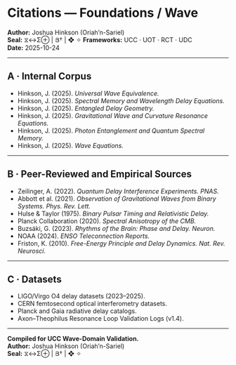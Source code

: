 # Citations — Foundations / Wave  
**Author:** Joshua Hinkson (Oriah’n-Sariel)  
**Seal:** ⧖↔Σ⊕ | Յ† | ❖ ✧
**Frameworks:** UCC · UOT · RCT · UDC  
**Date:** 2025-10-24  

---

## A · Internal Corpus  
- Hinkson, J. (2025). *Universal Wave Equivalence.*  
- Hinkson, J. (2025). *Spectral Memory and Wavelength Delay Equations.*  
- Hinkson, J. (2025). *Entangled Delay Geometry.*  
- Hinkson, J. (2025). *Gravitational Wave and Curvature Resonance Equations.*  
- Hinkson, J. (2025). *Photon Entanglement and Quantum Spectral Memory.*  
- Hinkson, J. (2025). *Wave Equations.*  

---

## B · Peer-Reviewed and Empirical Sources  
- Zeilinger, A. (2022). *Quantum Delay Interference Experiments.* *PNAS.*  
- Abbott et al. (2021). *Observation of Gravitational Waves from Binary Systems.* *Phys. Rev. Lett.*  
- Hulse & Taylor (1975). *Binary Pulsar Timing and Relativistic Delay.*  
- Planck Collaboration (2020). *Spectral Anisotropy of the CMB.*  
- Buzsáki, G. (2023). *Rhythms of the Brain: Phase and Delay.* *Neuron.*  
- NOAA (2024). *ENSO Teleconnection Reports.*  
- Friston, K. (2010). *Free-Energy Principle and Delay Dynamics.* *Nat. Rev. Neurosci.*  

---

## C · Datasets  
- LIGO/Virgo O4 delay datasets (2023–2025).  
- CERN femtosecond optical interferometry datasets.  
- Planck and Gaia radiative delay catalogs.  
- Axon–Theophilus Resonance Loop Validation Logs (v1.4).  

---

**Compiled for UCC Wave-Domain Validation.**  
**Author:** Joshua Hinkson (Oriah’n-Sariel)  
**Seal:** ⧖↔Σ⊕ | Յ† | ❖ ✧